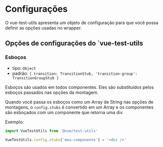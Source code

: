 # Configurações

O vue-test-utils apresenta um objeto de configuração para que você possa definir as opções usadas no wrapper.

## Opções de configurações do `vue-test-utils

### Esboços

- tipo: `Object`
- padrão: `{
  transition: TransitionStub,
  'transition-group': TransitionGroupStub
}`

Esboços são usados em todos componentes. Eles são substituídos pelos esboços passados nas opções da montagem.

Quando você passa os esboços como um Array de String nas opções de montagens, o `config.stubs` é convertido em um Array e os componentes são esboçados com um componente que retorna uma div.

Exemplo:

```js
import VueTestUtils from '@vue/test-utils'

VueTestUtils.config.stubs['meu-componente'] = '<div />'
```
